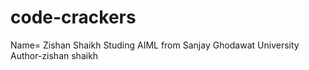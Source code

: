 # code-crackers

Name= Zishan Shaikh Studing AIML from Sanjay Ghodawat University
<br>
Author-zishan shaikh
